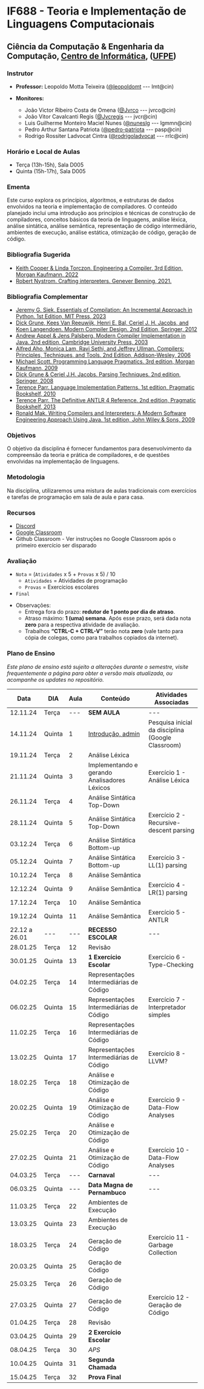 # IF688 - Teoria e Implementação de Linguagens Computacionais

## Ciência da Computação & Engenharia da Computação, [Centro de Informática](http://www.cin.ufpe.br), ([UFPE](http://www.ufpe.br))

### Instrutor

* **Professor:** Leopoldo Motta Teixeira ([@leopoldomt](https://github.com/leopoldomt) --- lmt@cin)

* **Monitores:** 
  - João Victor Ribeiro Costa de Omena ([@Jvrco](https://github.com/Jvrco) --- jvrco@cin)
  - João Vitor Cavalcanti Regis ([@Jvcregis](https://github.com/Jvcregis) --- jvcr@cin)
  - Luis Guilherme Monteiro Maciel Nunes ([@nuneslg](https://github.com/nuneslg) --- lgmmn@cin)
  - Pedro Arthur Santana Patriota ([@pedro-patriota](https://github.com/pedro-patriota) --- pasp@cin)
  - Rodrigo Rossiter Ladvocat Cintra ([@rodrigoladvocat](https://github.com/matheusalb) --- rrlc@cin)

### Horário e Local de Aulas

* Terça (13h-15h), Sala D005
* Quinta (15h-17h), Sala D005

### Ementa

Este curso explora os princípios, algoritmos, e estruturas de dados envolvidos na teoria e implementação de compiladores. 
O conteúdo planejado inclui uma introdução aos princípios e técnicas de construção de compiladores, conceitos básicos da teoria de linguagens, análise léxica, análise sintática, análise semântica, representação de código intermediário, ambientes de execução, análise estática, otimização de código, geração de código.

### Bibliografia Sugerida

- [Keith Cooper & Linda Torczon. Engineering a Compiler. 3rd Edition, Morgan Kaufmann, 2022](https://shop.elsevier.com/books/engineering-a-compiler/cooper/978-0-12-815412-0)
- [Robert Nystrom. Crafting interpreters. Genever Benning, 2021.](https://craftinginterpreters.com/)

### Bibliografia Complementar
- [Jeremy G. Siek. Essentials of Compilation: An Incremental Approach in Python. 1st Edition, MIT Press, 2023](https://mitpress.mit.edu/9780262048248/essentials-of-compilation/)
- [Dick Grune, Kees Van Reeuwijk, Henri E. Bal, Ceriel J. H. Jacobs, and Koen Langendoen. Modern Compiler Design. 2nd Edition, Springer, 2012](https://dickgrune.com/Books/MCD_2nd_Edition/)
- [Andrew Appel & Jens Palsberg. Modern Compiler Implementation in Java. 2nd edition, Cambridge University Press, 2003](https://www.cs.princeton.edu/~appel/modern/java/)
- [Alfred Aho, Monica Lam, Ravi Sethi, and Jeffrey Ullman. Compilers: Principles, Techniques, and Tools. 2nd Edition, Addison-Wesley, 2006](http://dragonbook.stanford.edu)
- [Michael Scott. Programming Language Pragmatics. 3rd edition, Morgan Kaufmann, 2009](https://www.cs.rochester.edu/u/scott/pragmatics/3e/)
- [Dick Grune & Ceriel J.H. Jacobs. Parsing Techniques. 2nd edition, Springer, 2008](https://dickgrune.com/Books/PTAPG_2nd_Edition/)
- [Terence Parr. Language Implementation Patterns. 1st edition, Pragmatic Bookshelf, 2010](https://pragprog.com/book/tpdsl/language-implementation-patterns)
- [Terence Parr. The Definitive ANTLR 4 Reference. 2nd edition, Pragmatic Bookshelf, 2013](https://pragprog.com/book/tpantlr2/the-definitive-antlr-4-reference)
- [Ronald Mak. Writing Compilers and Interpreters: A Modern Software Engineering Approach Using Java. 1st edition, John Wiley & Sons, 2009](http://www.wiley.com/WileyCDA/WileyTitle/productCd-0470177071.html)

### Objetivos

O objetivo da disciplina é fornecer fundamentos para desenvolvimento da compreensão da teoria e prática de compiladores, e de questões envolvidas na implementação de linguagens.

### Metodologia

Na disciplina, utilizaremos uma mistura de aulas tradicionais com exercícios e tarefas de programação em sala de aula e para casa. 

### Recursos

- [Discord](https://discord.gg/GavhqBfBRM)
- [Google Classroom](https://classroom.google.com/c/NzI5NzM2NDQwNzk4?cjc=bg4wmer)
- Github Classroom - Ver instruções no Google Classroom após o primeiro exercício ser disparado


### Avaliação

* `Nota` = (`Atividades` x 5 + `Provas` x 5) / 10 
  * `Atividades` = Atividades de programação
  * `Provas` = Exercícios escolares
* `Final`

- Observações:
  - Entrega fora do prazo: **redutor de 1 ponto por dia de atraso**. 
  - Atraso máximo: **1 (uma) semana**. Após esse prazo, será dada nota **zero** para a respectiva atividade de avaliação.
  - Trabalhos **“CTRL-C + CTRL-V”** terão nota **zero** (vale tanto para cópia de colegas, como para trabalhos copiados da internet).

### Plano de Ensino

*Este plano de ensino está sujeito a alterações durante o semestre, visite frequentemente a página para obter a versão mais atualizada, ou acompanhe os updates no repositório.*

| Data      | DIA    | Aula | Conteúdo                                 | Atividades Associadas                    | 
|-----------|--------|------|------------------------------------------|------------------------------------------|
| 12.11.24  | Terça  |  --- | **SEM AULA**                             | ---                                      |
| 14.11.24  | Quinta | 1    | [Introdução, admin](2024-11-14.md) | Pesquisa inicial da disciplina (Google Classroom) | 
| 19.11.24  | Terça  | 2    | Análise Léxica                           |                                          | 
| 21.11.24  | Quinta | 3    | Implementando e gerando Analisadores Léxicos | Exercício 1 - Análise Léxica         | 
| 26.11.24  | Terça  | 4    | Análise Sintática Top-Down               |                                          | 
| 28.11.24  | Quinta | 5    | Análise Sintática Top-Down               | Exercício 2 - Recursive-descent parsing  |
| 03.12.24  | Terça  | 6    | Análise Sintática Bottom-up              |                                          |
| 05.12.24  | Quinta | 7    | Análise Sintática Bottom-up              | Exercício 3 - LL(1) parsing              |
| 10.12.24  | Terça  | 8    | Análise Semântica                        |                                          |
| 12.12.24  | Quinta | 9    | Análise Semântica                        | Exercício 4 - LR(1) parsing              |
| 17.12.24  | Terça  | 10   | Análise Semântica                        |                                          |
| 19.12.24  | Quinta | 11   | Análise Semântica                        | Exercício 5 - ANTLR                      |
| 22.12 a 26.01 | --- | --- | **RECESSO ESCOLAR**                      | ---                                      |
| 28.01.25  | Terça  | 12   | Revisão                                  |                                          |
| 30.01.25  | Quinta | 13   | **1 Exercício Escolar**                  | Exercício 6 - Type-Checking              |
| 04.02.25  | Terça  | 14   | Representações Intermediárias de Código  |                                          |
| 06.02.25  | Quinta | 15   | Representações Intermediárias de Código  | Exercício 7 - Interpretador simples      |
| 11.02.25  | Terça  | 16   | Representações Intermediárias de Código  |                                          | 
| 13.02.25  | Quinta | 17   | Representações Intermediárias de Código  | Exercício 8 - LLVM?                      | 
| 18.02.25  | Terça  | 18   | Análise e Otimização de Código           |                                          | 
| 20.02.25  | Quinta | 19   | Análise e Otimização de Código           | Exercício 9 - Data-Flow Analyses         | 
| 25.02.25  | Terça  | 20   | Análise e Otimização de Código           |                                          | 
| 27.02.25  | Quinta | 21   | Análise e Otimização de Código           | Exercício 10 - Data-Flow Analyses        | 
| 04.03.25  | Terça  | ---  | **Carnaval**                             | ---                                      |
| 06.03.25  | Quinta | ---  | **Data Magna de Pernambuco**             | ---                                      |
| 11.03.25  | Terça  | 22   | Ambientes de Execução                    |                                          | 
| 13.03.25  | Quinta | 23   | Ambientes de Execução                    |                                          | 
| 18.03.25  | Terça  | 24   | Geração de Código                        | Exercício 11 - Garbage Collection        |
| 20.03.25  | Quinta | 25   | Geração de Código                        |                                          | 
| 25.03.25  | Terça  | 26   | Geração de Código                        |                                          | 
| 27.03.25  | Quinta | 27   | Geração de Código                        | Exercício 12 - Geração de Código         | 
| 01.04.25  | Terça  | 28   | Revisão                                  |                                          | 
| 03.04.25  | Quinta | 29   | **2 Exercício Escolar**                  |                                          | 
| 08.04.25  | Terça  | 30   | _APS_                                    |                                          | 
| 10.04.25  | Quinta | 31   | **Segunda Chamada**                      |                                          | 
| 15.04.25  | Terça  | 32   | **Prova Final**                          |                                          | 
